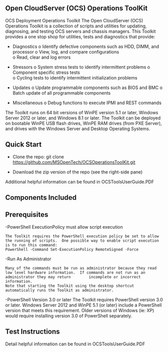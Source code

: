 ## Open CloudServer (OCS) Operations ToolKit

OCS Deployment Operations Toolkit
The Open CloudServer (OCS) Operations Toolkit is a collection of scripts and utilities for updating, diagnosing, and testing OCS servers and chassis managers.  This Toolkit provides a one stop shop for utilities, tests and diagnostics that provide: 

- Diagnostics 
	o Identify defective components such as HDD, DIMM, and processor 
	o View, log, and compare configurations  
	o Read, clear and log errors 

- Stressors 
	o System stress tests to identify intermittent problems 
	o Component specific stress tests  
	o Cycling tests to identify intermittent initialization problems 

-  Updates 
	o Update programmable components such as BIOS and BMC 
	o Batch update of all programmable components   

- Miscellaneous 
	o Debug functions to execute IPMI and REST commands  

The Toolkit runs on 64 bit versions of WinPE version 5.1 or later, Windows Server 2012 or later, and Windows 8.1 or later.   The Toolkit can be deployed on bootable WinPE USB flash drives, WinPE RAM drives (from PXE Server), and drives with the Windows Server and Desktop Operating Systems.

## Quick Start

- Clone the repo: git clone https://github.com/MSOpenTech/OCSOperationsToolKit.git

- Download the zip version of the repo (see the right-side pane)

Additional helpful information can be found in OCSToolsUserGuide.PDF


## Components Included 


## Prerequisites

-PowerShell ExecutionPolicy must allow script execution 

	The Toolkit requires the PowerShell execution policy be set to allow the running of scripts.  One possible way to enable script execution is to run this command: 
	PowerShell -Command Set-ExecutionPolicy RemoteSigned -Force 

-Run As Administrator 

	Many of the commands must be run as administrator because they read low level hardware information.  If commands are not run as an administrator they may return 		incomplete or incorrect information. 
	Note that starting the Toolkit using the desktop shortcut automatically runs the Toolkit as administrator.  

-PowerShell Version 3.0 or later 
	The Toolkit requires PowerShell version 3.0 or later.  Windows Server 2012 and WinPE 5.1 (or later) include a PowerShell version that meets this requirement.  Older 	versions of Windows (ie: XP) would require installing version 3.0 of PowerShell separately.  


## Test Instructions

Detail helpful information can be found in OCSToolsUserGuide.PDF